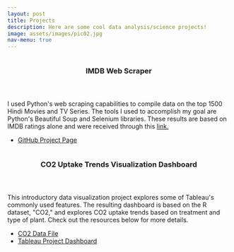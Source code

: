 ```yaml
---
layout: post
title: Projects
description: Here are some cool data analysis/science projects!
image: assets/images/pic02.jpg
nav-menu: true
---
```

<!-- One -->
<section id="one" class="spotlights">
	<section>
		<a href="https://github.com/alizasamad/IMDB_Web_Scraping_Project/tree/main" class="image">
			<img src="{% link assets/images/IMDB_image.png %}" alt="" data-position="center center" />
		</a>
		<div class="content">
			<div class="inner">
				<header class="major">
					<h3>IMDB Web Scraper</h3>
				</header>
				<p>I used Python's web scraping capabilities to compile data on the top 1500 Hindi Movies and TV Series. The tools I used to accomplish my goal are Python's Beautiful Soup and Selenium libraries. These results are based on IMDB ratings alone and were received through this 
				<a href = "https://www.imdb.com/search/title/?title_type=feature,tv_series&release_date=1950-01-01,2024-12-31&countries=IN&languages=hi">link.</a>
				</p>
				<ul class="actions">
					<li><a href="https://github.com/alizasamad/IMDB_Web_Scraping_Project/tree/main" class="button">GitHub Project Page</a></li>
				</ul>
			</div>
		</div>
	</section>
</section>

<!-- Two -->
<section id="two" class="spotlights">
	<section>
		<a href="https://public.tableau.com/views/CO2_Uptake_Trends/Dashboard1?:language=en-US&:sid=&:redirect=auth&:display_count=n&:origin=viz_share_link" class="image">
			<img src="{% link assets/images/CO2_Uptake.png %}" alt="" data-position="center center" />
		</a>
		<div class="content">
			<div class="inner">
				<header class="major">
					<h3>CO2 Uptake Trends Visualization Dashboard</h3>
				</header>
				<p>This introductory data visualization project explores some of Tableau's commonly used features. The resulting dashboard is based on the R dataset, "CO2," and explores CO2 uptake trends based on treatment and type of plant. Check out the resources below for more details. 
				</p>
				<ul class="actions">
					<li><a href="CO2_data.csv" class="button">CO2 Data File</a></li>
					<li><a href="https://public.tableau.com/views/CO2_Uptake_Trends/Dashboard1?:language=en-US&:sid=&:redirect=auth&:display_count=n&:origin=viz_share_link" class="button">Tableau Project Dashboard</a></li>
				</ul>
			</div>
		</div>
	</section>
</section>

